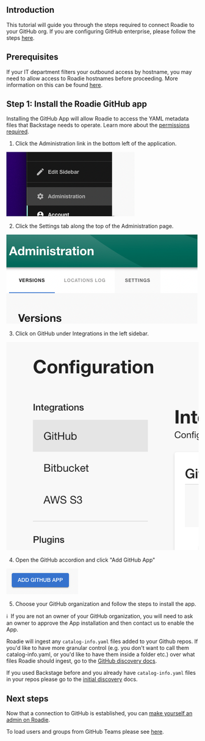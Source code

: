 
## Introduction

This tutorial will guide you through the steps required to connect Roadie to your GitHub org. If you are configuring GitHub enterprise, please follow the steps [here](../../details/github-enterprise/).

## Prerequisites

If your IT department filters your outbound access by hostname, you may need to allow access to Roadie hostnames before proceeding. More information on this can be found [here](../../details/allowlisting-roadie-traffic/).

## Step 1: Install the Roadie GitHub app

Installing the GitHub App will allow Roadie to access the YAML metadata files that Backstage needs to operate. Learn more about the [permissions required](../../integrations/github-app-permissions/).

1. Click the Administration link in the bottom left of the application.

![A link that says "Administration"](./administration-link.png)

2. Click the Settings tab along the top of the Administration page.

![A link that says "Settings"](./settings-link.png)

3. Click on GitHub under Integrations in the left sidebar.

![A link that says "Integrations"](./integrations-link.png)

4. Open the GitHub accordion and click "Add GitHub App"

![A button that says "Add GitHub App"](./add-github-app.png)

5. Choose your GitHub organization and follow the steps to install the app.

ℹ️ &nbsp;If you are not an owner of your GitHub organization, you will need to ask an owner to approve the App installation and then contact us to enable the App.

Roadie will ingest any `catalog-info.yaml` files added to your Github repos. If you'd like to have more granular control (e.g. you don't want to call them catalog-info.yaml, or you'd like to have them inside a folder etc.) over what files Roadie should ingest, go to the [GitHub discovery docs](../../integrations/github-discovery/).

If you used Backstage before and you already have `catalog-info.yaml` files in your repos please go to the [initial discovery](../../integrations/initial-github-discovery) docs.

## Next steps

Now that a connection to GitHub is established, you can [make yourself an admin on Roadie](../../getting-started/create-admin-group/).

To load users and groups from GitHub Teams please see [here](../../integrations/github-teams/).

